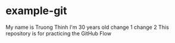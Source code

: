 # example-git
My name is Truong Thinh
I'm 30 years old
change 1
change 2
This repository is for practicing the GitHub Flow
